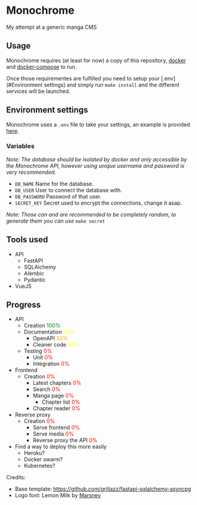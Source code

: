 # Monochrome
 My attempt at a generic manga CMS

## Usage
Monochrome requires (at least for now) a copy of this repository, [docker](https://docs.docker.com/engine/install/) 
and [docker-compose](https://docs.docker.com/compose/install/) to run.

Once those requirementes are fulfilled you need to setup your [.env](#Environment settings) and simply run 
`make install` and the different services will be launched.

## Environment settings
Monochrome uses a `.env` file to take your settings,
an example is provided [here](/D34DPlayer/Monochrome/blob/main/.env.example).

### Variables
*Note: The database should be isolated by docker and only accessible by the Monochrome API, however using 
unique username and password is very recommended.*

* `DB_NAME` Name for the database.
* `DB_USER` User to connect the database with.
* `DB_PASSWORD` Password of that user.
* `SECRET_KEY` Secret used to encrypt the connections, change it asap.

*Note: Those can and are recommended to be completely random, to generate them you can use* `make secret`

## Tools used
* API
  * FastAPI
  * SQLAlchemy
  * Alembic
  * Pydantic
* VueJS

## Progress
* API
  * Creation <span style="color: green">100%</span>
  * Documentation <span style="color: yellow">42%</span>
    * OpenAPI <span style="color: orange">33%</span>
    * Cleaner code <span style="color: yellow">50%</span>
  * Testing <span style="color: red">0%</span>
    * Unit <span style="color: red">0%</span>
    * Integration <span style="color: red">0%</span>
* Frontend 
  * Creation <span style="color: red">0%</span>
    * Latest chapters <span style="color: red">0%</span>
    * Search <span style="color: red">0%</span>
    * Manga page <span style="color: red">0%</span>
      * Chapter list <span style="color: red">0%</span>
    * Chapter reader <span style="color: red">0%</span>
* Reverse proxy 
  * Creation <span style="color: red">0%</span>
    * Serve frontend <span style="color: red">0%</span>
    * Serve media <span style="color: red">0%</span>
    * Reverse proxy the API <span style="color: red">0%</span>
* Find a way to deploy this more easily
  * Heroku?
  * Docker swarm?
  * Kubernetes?
  
Credits:
* Base template: https://github.com/grillazz/fastapi-sqlalchemy-asyncpg
* Logo font: Lemon Milk by [Marsnev](https://marsnev.com/)